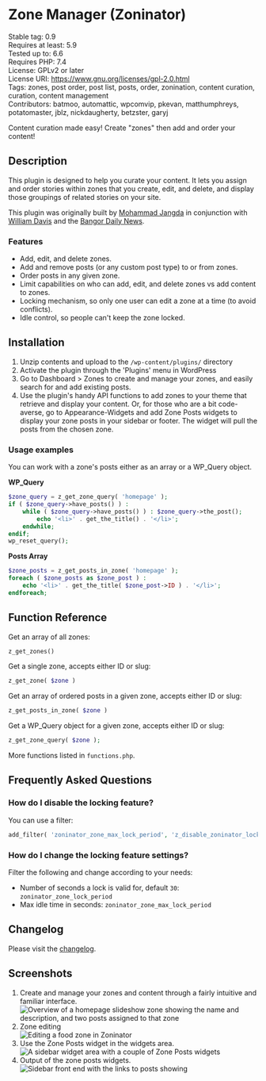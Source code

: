 # Zone Manager (Zoninator)

Stable tag: 0.9  
Requires at least: 5.9  
Tested up to: 6.6  
Requires PHP: 7.4  
License: GPLv2 or later  
License URI: https://www.gnu.org/licenses/gpl-2.0.html  
Tags: zones, post order, post list, posts, order, zonination, content curation, curation, content management  
Contributors: batmoo, automattic, wpcomvip, pkevan, matthumphreys, potatomaster, jblz, nickdaugherty, betzster, garyj  

Content curation made easy! Create "zones" then add and order your content!

## Description

This plugin is designed to help you curate your content. It lets you assign and order stories within zones that you create, edit, and delete, and display those groupings of related stories on your site.

This plugin was originally built by [Mohammad Jangda](http://digitalize.ca) in conjunction with [William Davis](http://wpdavis.com/) and the [Bangor Daily News](http://www.bangordailynews.com/).

### Features

* Add, edit, and delete zones.
* Add and remove posts (or any custom post type) to or from zones.
* Order posts in any given zone.
* Limit capabilities on who can add, edit, and delete zones vs add content to zones.
* Locking mechanism, so only one user can edit a zone at a time (to avoid conflicts).
* Idle control, so people can't keep the zone locked.

## Installation

1. Unzip contents and upload to the `/wp-content/plugins/` directory
2. Activate the plugin through the 'Plugins' menu in WordPress
3. Go to Dashboard > Zones to create and manage your zones, and easily search for and add existing posts.
4. Use the plugin's handy API functions to add zones to your theme that retrieve and display your content. Or, for those who are a bit code-averse, go to Appearance-Widgets and add Zone Posts widgets to display your zone posts in your sidebar or footer. The widget will pull the posts from the chosen zone.

### Usage examples

You can work with a zone's posts either as an array or a WP_Query object.

**WP_Query**

~~~php
$zone_query = z_get_zone_query( 'homepage' );
if ( $zone_query->have_posts() ) :
	while ( $zone_query->have_posts() ) : $zone_query->the_post();
		echo '<li>' . get_the_title() . '</li>';
	endwhile;
endif;
wp_reset_query();
~~~

**Posts Array**

~~~php
$zone_posts = z_get_posts_in_zone( 'homepage' );
foreach ( $zone_posts as $zone_post ) :
	echo '<li>' . get_the_title( $zone_post->ID ) . '</li>';
endforeach;
~~~

## Function Reference

Get an array of all zones:

~~~php
z_get_zones()
~~~

Get a single zone, accepts either ID or slug:

~~~php
z_get_zone( $zone )
~~~

Get an array of ordered posts in a given zone, accepts either ID or slug:

~~~php
z_get_posts_in_zone( $zone )
~~~

Get a WP_Query object for a given zone, accepts either ID or slug:

~~~php
z_get_zone_query( $zone );
~~~

More functions listed in `functions.php`.

## Frequently Asked Questions

### How do I disable the locking feature?

You can use a filter:

~~~php
add_filter( 'zoninator_zone_max_lock_period', 'z_disable_zoninator_locks' );
~~~

### How do I change the locking feature settings?

Filter the following and change according to your needs:

* Number of seconds a lock is valid for, default `30`: `zoninator_zone_lock_period`
* Max idle time in seconds: `zoninator_zone_max_lock_period`

## Changelog

Please visit the [changelog](https://github.com/automattic/zoninator/blob/trunk/CHANGELOG.md).

## Screenshots

1. Create and manage your zones and content through a fairly intuitive and familiar interface.
   ![Overview of a homepage slideshow zone showing the name and description, and two posts assigned to that zone](.wordpress-org/screenshot-1.png)
2. Zone editing  
   ![Editing a food zone in Zoninator](.wordpress-org/screenshot-2.png)
3. Use the Zone Posts widget in the widgets area.  
   ![A sidebar widget area with a couple of Zone Posts widgets](.wordpress-org/screenshot-3.png)
4. Output of the zone posts widgets.  
   ![Sidebar front end with the links to posts showing](.wordpress-org/screenshot-4.png)
